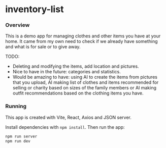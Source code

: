 # inventory-list

### Overview

This is a demo app for managing clothes and other items you have at your home. It came from my own need to check if we already have something and what is for sale or to give away.

TODO:

- Deleting and modifying the items, add location and pictures.
- Nice to have in the future: categories and statistics.
- Would be amazing to have: using AI to create the items from pictures that you upload, AI making list of clothes and items recommended for selling or charity based on sizes of the family members or AI making outfit recommendations based on the clothing items you have.

### Running

This app is created with Vite, React, Axios and JSON server.

Install dependencies with `npm install`. Then run the app:

```sh
npm run server
npm run dev
```
